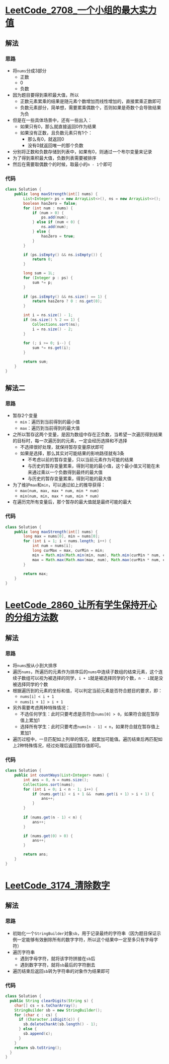 # [LeetCode_2708_一个小组的最大实力值](https://leetcode.cn/problems/maximum-strength-of-a-group)
## 解法
### 思路
- 将`nums`分成3部分
  - 正数
  - 0
  - 负数
- 因为题目要得到乘积最大值，所以
  - 正数元素累乘的结果是随元素个数增加而线性增加的，直接累乘正数即可
  - 负数元素部分，简单想，需要累乘偶数个，否则如果是奇数个会导致结果为负
- 但是在一些具体场景中，还有一些出入：
  - 如果只有0，那么就直接返回0作为结果
  - 如果没有正数，且负数元素只有1个：
    - 那么有0，就返回0
    - 没有0就返回唯一的那个负数
- 分别将正数和负数存储到列表中，如果有0，则通过一个布尔变量来记录
- 为了得到乘积最大值，负数列表需要被排序
- 然后在需要取偶数个的时候，取最小的`n - 1`个即可
### 代码
```java
class Solution {
    public long maxStrength(int[] nums) {
        List<Integer> ps = new ArrayList<>(), ns = new ArrayList<>();
        boolean hasZero = false;
        for (int num : nums) {
            if (num > 0) {
                ps.add(num);
            } else if (num < 0) {
                ns.add(num);
            } else {
                hasZero = true;
            }
        }

        if (ps.isEmpty() && ns.isEmpty()) {
            return 0;
        }

        long sum = 1L;
        for (Integer p : ps) {
            sum *= p;
        }
        
        if (ps.isEmpty() && ns.size() == 1) {
            return hasZero ? 0 : ns.get(0);
        }

        int i = ns.size() - 1;
        if (ns.size() % 2 == 1) {
            Collections.sort(ns);
            i = ns.size() - 2;
        }
        
        for (; i >= 0; i--) {
            sum *= ns.get(i);
        }

        return sum;
    }
}
```
## 解法二
### 思路
- 暂存2个变量
  - `min`：遍历到当前得到的最小值
  - `max`：遍历到当前得到的最大值
- 之所以暂存这两个变量，是因为数组中存在正负数，当希望一次遍历得到结果的目标时，每一次遍历到的元素，一定会经历选择和不选择
  - 不选择很好处理，就保持暂存变量原状即可
  - 如果是选择，那么其实对可能结果的影响路径就有3条
    - 不考虑以前的暂存变量，只以当前元素作为可能的结果
    - 与历史的暂存变量累乘，得到可能的最小值，这个最小值又可能在未来通过乘以一个负数得到最终的最大值
    - 与历史的暂存变量累乘，得到可能的最大值
- 为了维护`max`和`min`，可以通过如上的推导获得：
  - `max(num, max, max * num, min * num)`
  - `min(num, min, max * num, min * num)`
- 在遍历完所有变量后，那个暂存的最大值就是最终可能的最大
### 代码
```java
class Solution {
    public long maxStrength(int[] nums) {
        long max = nums[0], min = nums[0];
        for (int i = 1; i < nums.length; i++) {
            int num = nums[i];
            long curMax = max, curMin = min;
            min = Math.min(Math.min(min, num), Math.min(curMin * num, curMax * num));
            max = Math.max(Math.max(max, num), Math.max(curMin * num, curMax * num));
        }
        
        return max;
    }
}
```
# [LeetCode_2860_让所有学生保持开心的分组方法数](https://leetcode.cn/problems/happy-students)
## 解法
### 思路
- 将`nums`按从小到大排序
- 遍历`nums`，所遍历的元素作为排序后的`nums`中连续子数组的结束元素，这个连续子数组可以视为被选择的同学，`i + 1`就是被选择同学的个数，`n - i`就是没被选择同学的个数
- 根据遍历到的元素的坐标和值，可以判定当前元素是否符合题目的要求，即：
  - `nums[i] < i + 1`
  - `nums[i + 1] > i + 1`
- 另外需要考虑两种特殊情况：
  - 不选任何学生：此时只要考虑是否符合`nums[0] > 0`，如果符合就在暂存值上累加1
  - 选择所有学生：此时只要考虑`nums[n - 1] < n`，如果符合就在暂存值上累加1
- 遍历过程中，一旦匹配如上列举的情况，就累加可能值。遍历结束后再匹配如上2种特殊情况，经过处理后返回暂存值即可。
### 代码
```java
class Solution {
    public int countWays(List<Integer> nums) {
        int ans = 0, n = nums.size();
        Collections.sort(nums);
        for (int i = 0; i < n - 1; i++) {
            if (nums.get(i) < i + 1 &&  nums.get(i + 1) > i + 1) {
                ans++;
            }
        }
        
        if (nums.get(n - 1) < n) {
            ans++;
        }

        if (nums.get(0) > 0) {
            ans++;
        }

        return ans;
    }
}
```
# [LeetCode_3174_清除数字](https://leetcode.cn/problems/clear-digits)
## 解法
### 思路
- 初始化一个`StringBuilder`对象`sb`，用于记录最终的字符串（因为题目保证示例一定能够有效删除所有的数字字符，所以这个结果中一定至多只有字母字符）
- 遍历字符串
  - 遇到字母字符，就将该字符拼接在`sb`后
  - 遇到数字字符，就将`sb`最后的字符删去
- 遍历结束后返回`sb`转为字符串的对象作为结果即可
### 代码
```java
class Solution {
  public String clearDigits(String s) {
    char[] cs = s.toCharArray();
    StringBuilder sb = new StringBuilder();
    for (char c : cs) {
      if (Character.isDigit(c)) {
        sb.deleteCharAt(sb.length() - 1);
      } else {
        sb.append(c);
      }
    }
    return sb.toString();
  }
}
```